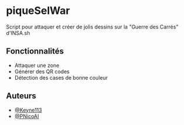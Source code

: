 # piqueSelWar
Script pour attaquer et créer de jolis dessins sur la "Guerre des Carrés" d'INSA.sh

## Fonctionnalités

- Attaquer une zone
- Générer des QR codes
- Détection des cases de bonne couleur

## Auteurs

- [@Keyne113](https://github.com/Keyne113)
- [@PNicoAI](https://github.com/PNicoAI)